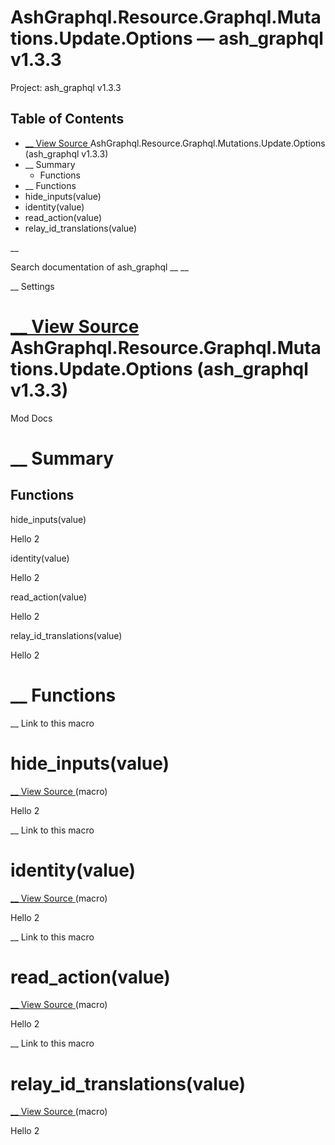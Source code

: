 # AshGraphql.Resource.Graphql.Mutations.Update.Options — ash_graphql v1.3.3

Project: ash_graphql v1.3.3

## Table of Contents

- [ __ View Source ](external_link) AshGraphql.Resource.Graphql.Mutations.Update.Options (ash_graphql v1.3.3)
- __ Summary
  - Functions
- __ Functions
- hide_inputs(value)
- identity(value)
- read_action(value)
- relay_id_translations(value)

__

Search documentation of ash_graphql __ __

__ Settings

#  [ __ View Source ](external_link) AshGraphql.Resource.Graphql.Mutations.Update.Options (ash_graphql v1.3.3)

Mod Docs

#  __ Summary

##  Functions

hide_inputs(value)

Hello 2

identity(value)

Hello 2

read_action(value)

Hello 2

relay_id_translations(value)

Hello 2

#  __ Functions

__ Link to this macro

# hide_inputs(value)

[ __ View Source ](external_link) (macro)

Hello 2

__ Link to this macro

# identity(value)

[ __ View Source ](external_link) (macro)

Hello 2

__ Link to this macro

# read_action(value)

[ __ View Source ](external_link) (macro)

Hello 2

__ Link to this macro

# relay_id_translations(value)

[ __ View Source ](external_link) (macro)

Hello 2
